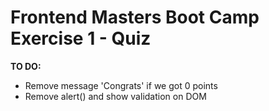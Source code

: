 # Frontend Masters Boot Camp Exercise 1 - Quiz

**TO DO:**

* Remove message 'Congrats' if we got 0 points
* Remove alert() and show validation on DOM